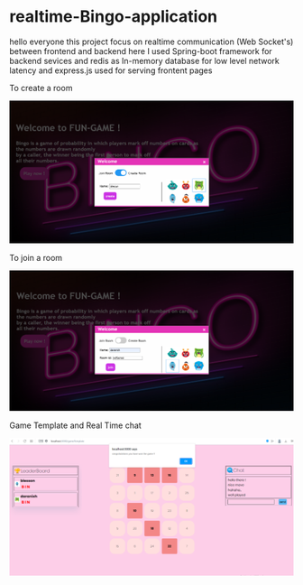 # realtime-Bingo-application

hello everyone this project focus on realtime communication (Web Socket's) between frontend and backend 
here I used Spring-boot framework for backend sevices and redis as In-memory database for low level network latency
and express.js used for serving frontent pages


To create a room

![](/Realtime-Bingo-Application/pic/create%20room.png)






To join a room


![](/Realtime-Bingo-Application/pic/join%20room.png)






Game Template and Real Time chat


![](/Realtime-Bingo-Application/pic/game.PNG)
